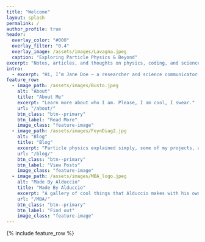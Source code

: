 ```yaml
---
title: "Welcome"
layout: splash
permalink: /
author_profile: true
header:
  overlay_color: "#000"
  overlay_filter: "0.4"
  overlay_image: /assets/images/Lavagna.jpeg
  caption: "Exploring Particle Physics & Beyond"
excerpt: "Notes, articles, and thoughts on physics, coding, and science communication."
intro: 
  - excerpt: "Hi, I’m Jane Doe — a researcher and science communicator. I write about physics in simple terms, build small coding projects, and share resources for anyone curious about how the universe works."
feature_row:
  - image_path: /assets/images/Busto.jpeg
    alt: "About"
    title: "About Me"
    excerpt: "Learn more about who I am. Please, I am cool, I swear."
    url: "/about/"
    btn_class: "btn--primary"
    btn_label: "Read More"
    image_class: "feature-image"
  - image_path: /assets/images/FeynDiag2.jpg
    alt: "Blog"
    title: "Blog"
    excerpt: "Particle physics explained simply, some of my projects, and other stuff."
    url: "/blog/"
    btn_class: "btn--primary"
    btn_label: "View Posts"
    image_class: "feature-image"
  - image_path: /assets/images/MBA_logo.jpeg
    alt: "Made By Alduccio"
    title: "Made By Alduccio"
    excerpt: "A gallery of cool things that Alduccio makes with his own hands."
    url: "/MBA/"
    btn_class: "btn--primary"
    btn_label: "Find out"
    image_class: "feature-image"
---
```

{% include feature_row %}

